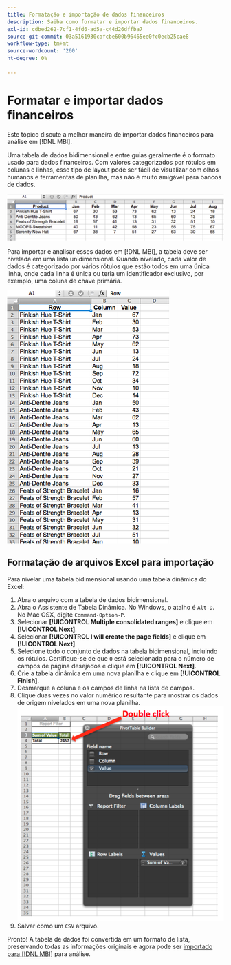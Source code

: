 ```yaml
---
title: Formatação e importação de dados financeiros
description: Saiba como formatar e importar dados financeiros.
exl-id: cdbed262-7cf1-4fd6-ad5a-c44d26dffba7
source-git-commit: 03a5161930cafcbe600b96465ee0fc0ecb25cae8
workflow-type: tm+mt
source-wordcount: '260'
ht-degree: 0%

---
```


# Formatar e importar dados financeiros

Este tópico discute a melhor maneira de importar dados financeiros para análise em [!DNL MBI].

Uma tabela de dados bidimensional e entre guias geralmente é o formato usado para dados financeiros. Com valores categorizados por rótulos em colunas e linhas, esse tipo de layout pode ser fácil de visualizar com olhos humanos e ferramentas de planilha, mas não é muito amigável para bancos de dados.

![](../../mbi/assets/crosstab.png)

Para importar e analisar esses dados em [!DNL MBI], a tabela deve ser nivelada em uma lista unidimensional. Quando nivelado, cada valor de dados é categorizado por vários rótulos que estão todos em uma única linha, onde cada linha é única ou teria um identificador exclusivo, por exemplo, uma coluna de chave primária.

![](../../mbi/assets/flattened.png)

## Formatação de arquivos Excel para importação

Para nivelar uma tabela bidimensional usando uma tabela dinâmica do Excel:

1. Abra o arquivo com a tabela de dados bidimensional.
1. Abra o Assistente de Tabela Dinâmica. No Windows, o atalho é `Alt-D`. No Mac OSX, digite `Command-Option-P`.
1. Selecionar **[!UICONTROL Multiple consolidated ranges]** e clique em **[!UICONTROL Next]**.
1. Selecionar **[!UICONTROL I will create the page fields]** e clique em **[!UICONTROL Next]**.
1. Selecione todo o conjunto de dados na tabela bidimensional, incluindo os rótulos. Certifique-se de que `0` está selecionada para o número de campos de página desejados e clique em **[!UICONTROL Next]**.
1. Crie a tabela dinâmica em uma nova planilha e clique em **[!UICONTROL Finish]**.
1. Desmarque a coluna e os campos de linha na lista de campos.
1. Clique duas vezes no valor numérico resultante para mostrar os dados de origem nivelados em uma nova planilha.
   ![](../../mbi/assets/pivot-table-double-click.png)
1. Salvar como um `CSV` arquivo.

Pronto! A tabela de dados foi convertida em um formato de lista, preservando todas as informações originais e agora pode ser [importado para [!DNL MBI]](../data-analyst/importing-data/connecting-data/using-file-uploader.md) para análise.
